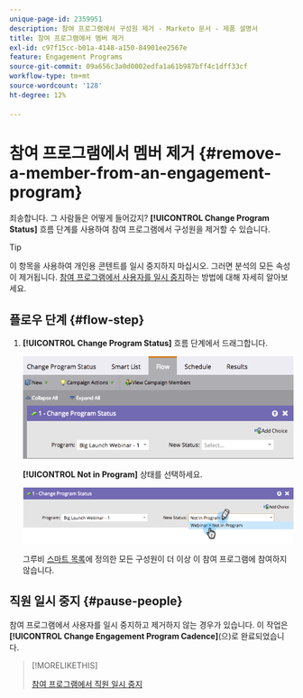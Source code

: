 ```yaml
---
unique-page-id: 2359951
description: 참여 프로그램에서 구성원 제거 - Marketo 문서 - 제품 설명서
title: 참여 프로그램에서 멤버 제거
exl-id: c97f15cc-b01a-4148-a150-84901ee2567e
feature: Engagement Programs
source-git-commit: 09a656c3a0d0002edfa1a61b987bff4c1dff33cf
workflow-type: tm+mt
source-wordcount: '128'
ht-degree: 12%

---
```


# 참여 프로그램에서 멤버 제거 {#remove-a-member-from-an-engagement-program}

죄송합니다. 그 사람들은 어떻게 들어갔지? **[!UICONTROL Change Program Status]** 흐름 단계를 사용하여 참여 프로그램에서 구성원을 제거할 수 있습니다.

>[!TIP]
>
>이 항목을 사용하여 개인용 콘텐트를 일시 중지하지 마십시오. 그러면 분석의 모든 속성이 제거됩니다. [참여 프로그램에서 사용자를 일시 중지](/help/marketo/product-docs/email-marketing/drip-nurturing/using-engagement-programs/pause-people-in-an-engagement-program.md)하는 방법에 대해 자세히 알아보세요.

## 플로우 단계 {#flow-step}

1. **[!UICONTROL Change Program Status]** 흐름 단계에서 드래그합니다.

   ![](assets/image2014-9-15-18-3a15-3a57.png)

   **[!UICONTROL Not in Program]** 상태를 선택하세요.

   ![](assets/image2014-9-15-18-3a16-3a2.png)

   그루비 [스마트 목록](/help/marketo/product-docs/core-marketo-concepts/smart-lists-and-static-lists/creating-a-smart-list/create-a-smart-list.md)에 정의한 모든 구성원이 더 이상 이 참여 프로그램에 참여하지 않습니다.

## 직원 일시 중지  {#pause-people}

참여 프로그램에서 사용자를 일시 중지하고 제거하지 않는 경우가 있습니다. 이 작업은 **[!UICONTROL Change Engagement Program Cadence]**(으)로 완료되었습니다.

>[!MORELIKETHIS]
>
>[참여 프로그램에서 직원 일시 중지](/help/marketo/product-docs/email-marketing/drip-nurturing/using-engagement-programs/pause-people-in-an-engagement-program.md)
